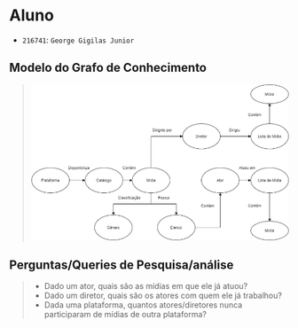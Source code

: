 # Aluno
* `216741`: `George Gigilas Junior`

## Modelo do Grafo de Conhecimento

> ![Grafo de Conhecimento](images/grafo.png)

## Perguntas/Queries de Pesquisa/análise

> * Dado um ator, quais são as mídias em que ele já atuou?
> * Dado um diretor, quais são os atores com quem ele já trabalhou?
> * Dada uma plataforma, quantos atores/diretores nunca participaram de mídias de outra plataforma?